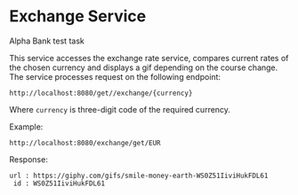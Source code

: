 # Exchange Service
Alpha Bank test task


This service accesses the exchange rate service, compares current rates of the chosen currency and displays a gif depending on the course change.
The service processes request on the following endpoint:
```
http://localhost:8080/get//exchange/{currency}
```
Where `currency` is three-digit code of the required currency.

Example:
```
http://localhost:8080/exchange/get/EUR
```

Response:
```
url : https://giphy.com/gifs/smile-money-earth-WS0Z51IiviHukFDL61
 id : WS0Z51IiviHukFDL61
```
